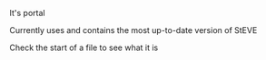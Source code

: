 It's portal

Currently uses and contains the most up-to-date version of StEVE

Check the start of a file to see what it is